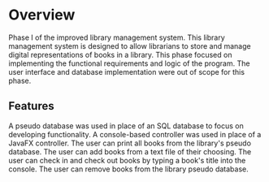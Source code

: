 # Overview
Phase I of the improved library management system. This library management system is designed to allow librarians to store and manage digital representations of books in a library. This phase focused on implementing the functional requirements and logic of the program. The user interface and database implementation were out of scope for this phase. 

## Features
A pseudo database was used in place of an SQL database to focus on developing functionality. A console-based controller was used in place of a JavaFX controller. The user can print all books from the library's pseudo database. The user can add books from a text file of their choosing. The user can check in and check out books by typing a book's title into the console. The user can remove books from the library pseudo database. 
